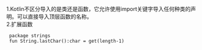 1.Kotlin不区分导入的是类还是函数，它允许使用import关键字导入任何种类的声明。可以直接导入顶层函数的名称。  
2.扩展函数  
  ```
   package strings
   fun String.lastChar():char = get(length-1)
  ```
